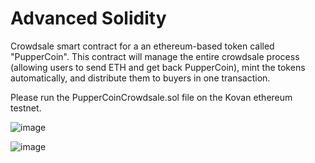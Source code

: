 # Advanced Solidity 

Crowdsale smart contract for a an ethereum-based token called "PupperCoin". 
This contract will manage the entire crowdsale process (allowing users to send ETH and get back PupperCoin), mint the tokens automatically, and distribute them to buyers in one transaction.

Please run the PupperCoinCrowdsale.sol file on the Kovan ethereum testnet. 

![image](https://user-images.githubusercontent.com/71105939/112344698-bd142b80-8c9a-11eb-842c-5c881aa8556a.png)


![image](https://user-images.githubusercontent.com/71105939/112344755-ce5d3800-8c9a-11eb-9ea5-f73f98c33e4a.png)

